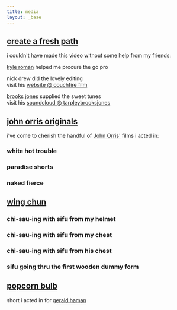 ```yaml
---
title: media
layout: _base
---
```


<article id="create-a-fresh-path">

## [create a fresh path](#create-a-fresh-path)

<lite-vimeo videoid="122390839" autoload></lite-vimeo>

i couldn't have made this video without some help from my friends:

[kyle roman](https://www.facebook.com/koctavioroman) helped me procure the go pro

nick drew did the lovely editing  
visit his [website @ couchfire film](https://www.couchfire.film/)

[brooks jones](https://www.facebook.com/BrooksJonesMusic) supplied the sweet tunes  
visit his [soundcloud @ tarpleybrooksjones](https://soundcloud.com/tarpleybrooksjones)

</article>

<article id="john-orris-originals">

## [john orris originals](#john-orris-originals)

i've come to cherish the handful of [John Orris'](/experience/clients/#jorris) films i acted in:

### white hot trouble

<lite-youtube videoid="6-NJz6b6XhQ" autoload></lite-youtube>

### paradise shorts

<lite-vimeo videoid="73359740"></lite-vimeo>

### naked fierce

<lite-vimeo videoid="106900917"></lite-vimeo>

</article>

<article id="wing-chun">

## [wing chun](#wing-chun)

### chi-sau-ing with sifu from my helmet

<lite-youtube videoid="jO9N00johrw"></lite-youtube>

### chi-sau-ing with sifu from my chest

<lite-youtube videoid="ZYu-nuwmG3M"></lite-youtube>

### chi-sau-ing with sifu from his chest

<lite-youtube videoid="qe7le9oVrRI"></lite-youtube>

### sifu going thru the first wooden dummy form

<lite-youtube videoid="AegzO_xVyrg"></lite-youtube>

</article>

<article id="popcorn-bulb">

## [popcorn bulb](#popcorn-bulb)

short i acted in for [gerald haman](/experience/clients/#geraldhaman)

<lite-youtube videoid="3mkvvZc3twY"></lite-youtube>

</article>

<!-- uses:
https://github.com/justinribeiro/lite-youtube
https://github.com/slightlyoff/lite-vimeo
-->

<script
	type="module"
	src="https://cdn.jsdelivr.net/npm/@justinribeiro/lite-youtube@1.3.1/lite-youtube.js"
></script>
<script
	type="module"
	src="https://cdn.jsdelivr.net/npm/@slightlyoff/lite-vimeo@0.1.1/lite-vimeo.js"
></script>
